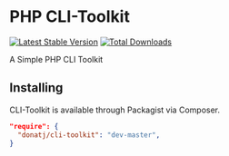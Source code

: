 # PHP CLI-Toolkit

[![Latest Stable Version](https://poser.pugx.org/donatj/cli-toolkit/v/stable.png)](https://packagist.org/packages/donatj/cli-toolkit)
[![Total Downloads](https://poser.pugx.org/donatj/cli-toolkit/downloads.png)](https://packagist.org/packages/donatj/cli-toolkit)

A Simple PHP CLI Toolkit

## Installing

CLI-Toolkit is available through Packagist via Composer.

```json
"require": {
  "donatj/cli-toolkit": "dev-master",
}
```
